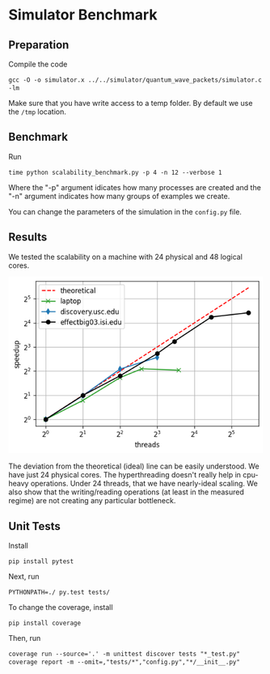 # Simulator Benchmark

## Preparation

Compile the code

    gcc -O -o simulator.x ../../simulator/quantum_wave_packets/simulator.c -lm

Make sure that you have write access to a temp folder. By default we use the `/tmp` location.

## Benchmark

Run

    time python scalability_benchmark.py -p 4 -n 12 --verbose 1

Where the "-p" argument idicates how many processes are created and the "-n" argument indicates how many groups of examples we create.

You can change the parameters of the simulation in the `config.py` file.

## Results

We tested the scalability on a machine with 24 physical and 48 logical cores.

![Simulator Benchmark](../../figures/simulator_benchmark_many_platforms.png "Simulator Scalability Benchmark")

The deviation from the theoretical (ideal) line can be easily understood. We have just 24 physical cores.
The hyperthreading doesn't really help in cpu-heavy operations. Under 24 threads, that we have nearly-ideal scaling.
We also show that the writing/reading operations (at least in the measured regime) are not creating any particular bottleneck.

## Unit Tests

Install

    pip install pytest

Next, run

    PYTHONPATH=./ py.test tests/

To change the coverage, install

    pip install coverage

Then, run

    coverage run --source='.' -m unittest discover tests "*_test.py"
    coverage report -m --omit=,"tests/*","config.py","*/__init__.py"

